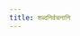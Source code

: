 ```yaml
---
title: शब्दनिर्वचनानि
---
```

<div class="card-group border border-primary">
<div class="js_include vritti_l2 " relativeUrlBase="../kosha/ekAkSharanAmamAlA"  title="एकाक्षरनाममाला" dataType="md"> </div>  
